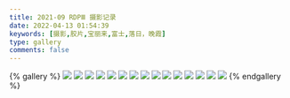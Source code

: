 ```yaml
---
title: 2021-09 RDPⅢ 摄影记录
date: 2022-04-13 01:54:39
keywords: [摄影,胶片,宝丽来,富士,落日，晚霞]
type: gallery
comments: false
---
```


{% gallery %}
![](https://s1.ax1x.com/2022/05/12/OBSgXt.jpg)
![](https://s1.ax1x.com/2022/05/12/OBSrfH.jpg)
![](https://s1.ax1x.com/2022/05/12/OBS61A.jpg)
![](https://s1.ax1x.com/2022/05/12/OBSypd.jpg)
![](https://s1.ax1x.com/2022/05/12/OBSDte.jpg)
![](https://s1.ax1x.com/2022/05/12/OBSRnP.jpg)
![](https://s1.ax1x.com/2022/05/12/OBSf78.jpg)
![](https://s1.ax1x.com/2022/05/12/OBSW0f.jpg)
![](https://s1.ax1x.com/2022/05/12/OBS4AS.jpg)
![](https://s1.ax1x.com/2022/05/12/OBS5tg.jpg)
![](https://s1.ax1x.com/2022/05/12/OBSTpj.jpg)
![](https://s1.ax1x.com/2022/05/12/OBS71s.jpg)
![](https://s1.ax1x.com/2022/05/12/OBSHcn.jpg)
![](https://s1.ax1x.com/2022/05/12/OBSbXq.jpg)
![](https://s1.ax1x.com/2022/05/12/OBSLn0.jpg)
{% endgallery %}